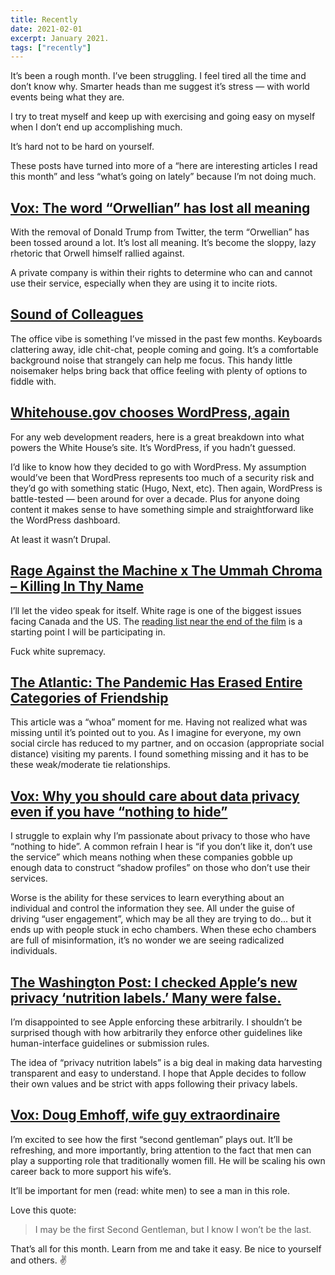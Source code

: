 ```yaml
---
title: Recently
date: 2021-02-01
excerpt: January 2021.
tags: ["recently"]
---
```


It’s been a rough month. I’ve been struggling. I feel tired all the time and don’t know why. Smarter heads than me suggest it’s stress — with world events being what they are.

I try to treat myself and keep up with exercising and going easy on myself when I don’t end up accomplishing much.

It’s hard not to be hard on yourself.

These posts have turned into more of a “here are interesting articles I read this month” and less “what’s going on lately” because I’m not doing much.

## [Vox: The word “Orwellian” has lost all meaning][orwellian]

With the removal of Donald Trump from Twitter, the term “Orwellian” has been tossed around a lot. It’s lost all meaning. It’s become the sloppy, lazy rhetoric that Orwell himself rallied against.

A private company is within their rights to determine who can and cannot use their service, especially when they are using it to incite riots.

## [Sound of Colleagues][soc]

The office vibe is something I’ve missed in the past few months. Keyboards clattering away, idle chit-chat, people coming and going. It’s a comfortable background noise that strangely can help me focus. This handy little noisemaker helps bring back that office feeling with plenty of options to fiddle with.

## [Whitehouse.gov chooses WordPress, again][whwp]

For any web development readers, here is a great breakdown into what powers the White House’s site. It’s WordPress, if you hadn’t guessed.

I’d like to know how they decided to go with WordPress. My assumption would’ve been that WordPress represents too much of a security risk and they’d go with something static (Hugo, Next, etc). Then again, WordPress is battle-tested — been around for over a decade. Plus for anyone doing content it makes sense to have something simple and straightforward like the WordPress dashboard.

At least it wasn’t Drupal.

## [Rage Against the Machine x The Ummah Chroma – Killing In Thy Name][kitn]

I’ll let the video speak for itself. White rage is one of the biggest issues facing Canada and the US. The [reading list near the end of the film][ucrl] is a starting point I will be participating in.

Fuck white supremacy.

## [The Atlantic: The Pandemic Has Erased Entire Categories of Friendship][friendship]

This article was a “whoa” moment for me. Having not realized what was missing until it’s pointed out to you. As I imagine for everyone, my own social circle has reduced to my partner, and on occasion (appropriate social distance) visiting my parents. I found something missing and it has to be these weak/moderate tie relationships.

## [Vox: Why you should care about data privacy even if you have “nothing to hide”][dataprivacy]

I struggle to explain why I’m passionate about privacy to those who have “nothing to hide”. A common refrain I hear is “if you don’t like it, don’t use the service” which means nothing when these companies gobble up enough data to construct “shadow profiles” on those who don’t use their services.

Worse is the ability for these services to learn everything about an individual and control the information they see. All under the guise of driving “user engagement”, which may be all they are trying to do... but it ends up with people stuck in echo chambers. When these echo chambers are full of misinformation, it’s no wonder we are seeing radicalized individuals.

## [The Washington Post: I checked Apple’s new privacy ‘nutrition labels.’ Many were false.][privacylabels]

I’m disappointed to see Apple enforcing these arbitrarily. I shouldn’t be surprised though with how arbitrarily they enforce other guidelines like human-interface guidelines or submission rules.

The idea of “privacy nutrition labels” is a big deal in making data harvesting transparent and easy to understand. I hope that Apple decides to follow their own values and be strict with apps following their privacy labels.

## [Vox: Doug Emhoff, wife guy extraordinaire][emhoff]

I’m excited to see how the first “second gentleman” plays out. It’ll be refreshing, and more importantly, bring attention to the fact that men can play a supporting role that traditionally women fill. He will be scaling his own career back to more support his wife’s.

It’ll be important for men (read: white men) to see a man in this role.

Love this quote:

> I may be the first Second Gentleman, but I know I won’t be the last.

That’s all for this month. Learn from me and take it easy. Be nice to yourself and others. ✌️

[orwellian]: https://www.vox.com/culture/22233197/orwellian-definition-george-orwell-1984-politics-english-language-josh-hawley-donald-trump-jr
[soc]: https://soundofcolleagues.com/
[whwp]: https://pagely.com/blog/whitehouse-gov-chooses-wordpress-again/
[kitn]: https://m.youtube.com/watch?v=5lnTvwdoQFw
[ucrl]: https://www.theummahchroma.com
[friendship]: https://www.theatlantic.com/health/archive/2021/01/pandemic-goodbye-casual-friends/617839/
[dataprivacy]: https://www.vox.com/recode/22250897/facebook-data-privacy-collection-algorithms-extremism
[privacylabels]: https://www.washingtonpost.com/technology/2021/01/29/apple-privacy-nutrition-label/
[emhoff]: https://www.vox.com/22242368/doug-emhoff-kamala-harris-husband-vice-president
